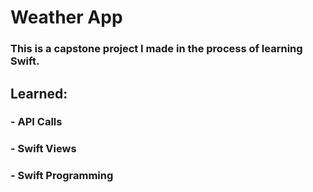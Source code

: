 # Weather App

### This is a capstone project I made in the process of learning Swift.

## Learned:
###  - API Calls
###  - Swift Views
###  - Swift Programming
